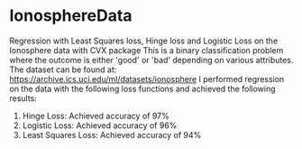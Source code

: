 # IonosphereData
Regression with Least Squares loss, Hinge loss and Logistic Loss on the Ionosphere data with CVX package
This is a binary classification problem where the outcome is either 'good' or 'bad' depending on various attributes.
The dataset can be found at: https://archive.ics.uci.edu/ml/datasets/ionosphere
I performed regression on the data with the following loss functions and achieved the following results:
1. Hinge Loss:  Achieved accuracy of 97%
2. Logistic Loss: Achieved accuracy of 96%
3. Least Squares Loss:  Achieved accuracy of 94%
